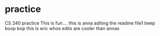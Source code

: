 # practice
CS 240 practice 
This is fun....
this is anna aditing the readme file1 beep boop bop
this is eric whos edits are cooler than annas
